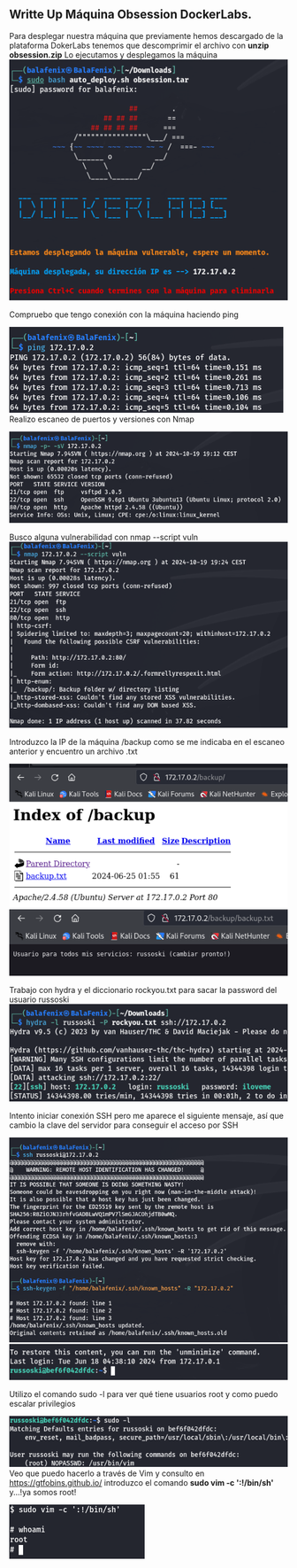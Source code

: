 <!DOCTYPE md>

## Writte Up Máquina Obsession DockerLabs.

Para desplegar nuestra máquina que previamente hemos descargado de la plataforma DokerLabs tenemos que descomprimir el archivo con **unzip obsession.zip** Lo ejecutamos y desplegamos la máquina
![alt text](png/image.png)

Compruebo que tengo conexión con la máquina haciendo ping

![alt text](png/image-1.png)
Realizo escaneo de puertos y versiones con Nmap

![alt text](png/image-2.png)

Busco alguna vulnerabilidad con nmap --script vuln![alt text](png/image-5.png)

Introduzco la IP de la máquina /backup como se me indicaba en el escaneo anterior y encuentro un archivo .txt

![alt text](png/image-6.png)
![alt text](png/image-7.png)

Trabajo con hydra y el diccionario rockyou.txt para sacar la password del usuario russoski
![alt text](png/image-8.png)

Intento iniciar conexión SSH pero me aparece el siguiente mensaje, así que cambio la clave del servidor para conseguir el acceso por SSH

![alt text](png/image-13.png)
![alt text](png/image-14.png)

Utilizo el comando sudo -l para ver qué tiene usuarios root y como puedo escalar privilegios

![alt text](png/image-15.png)
Veo que puedo hacerlo a través de Vim y consulto en https://gtfobins.github.io/ introduzco el comando **sudo vim -c ':!/bin/sh'** y...!ya somos root!

![alt text](png/image-16.png)
